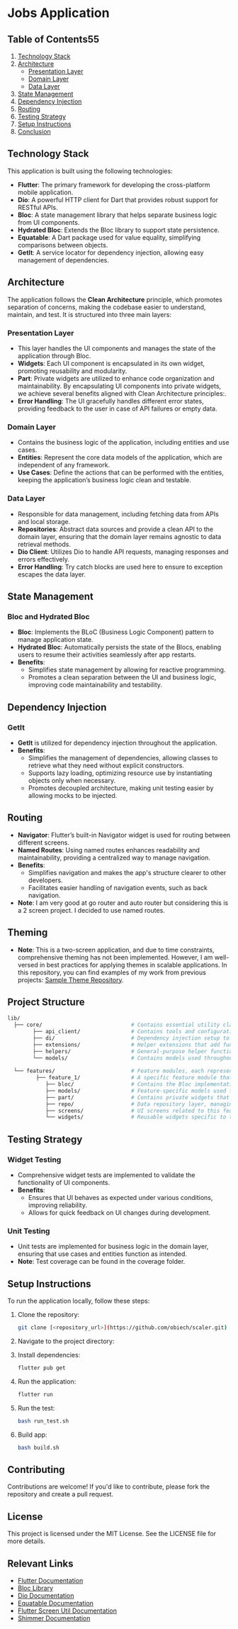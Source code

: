 

# Jobs Application

## Table of Contents55

1. [Technology Stack](#technology-stack)
2. [Architecture](#architecture)
   - [Presentation Layer](#presentation-layer)
   - [Domain Layer](#domain-layer)
   - [Data Layer](#data-layer)
3. [State Management](#state-management)
4. [Dependency Injection](#dependency-injection)
5. [Routing](#routing)
6. [Testing Strategy](#testing-strategy)
7. [Setup Instructions](#setup-instructions)
8. [Conclusion](#conclusion)

## Technology Stack

This application is built using the following technologies:
- **Flutter**: The primary framework for developing the cross-platform mobile application.
- **Dio**: A powerful HTTP client for Dart that provides robust support for RESTful APIs.
- **Bloc**: A state management library that helps separate business logic from UI components.
- **Hydrated Bloc**: Extends the Bloc library to support state persistence.
- **Equatable**: A Dart package used for value equality, simplifying comparisons between objects.
- **GetIt**: A service locator for dependency injection, allowing easy management of dependencies.

## Architecture

The application follows the **Clean Architecture** principle, which promotes separation of concerns, making the codebase easier to understand, maintain, and test. It is structured into three main layers:

### Presentation Layer
- This layer handles the UI components and manages the state of the application through Bloc.
- **Widgets**: Each UI component is encapsulated in its own widget, promoting reusability and modularity.
- **Part**: Private widgets are utilized to enhance code organization and maintainability. By encapsulating UI components into private widgets, we achieve several benefits aligned with Clean Architecture principles:.
- **Error Handling**: The UI gracefully handles different error states, providing feedback to the user in case of API failures or empty data.

### Domain Layer
- Contains the business logic of the application, including entities and use cases.
- **Entities**: Represent the core data models of the application, which are independent of any framework.
- **Use Cases**: Define the actions that can be performed with the entities, keeping the application’s business logic clean and testable.

### Data Layer
- Responsible for data management, including fetching data from APIs and local storage.
- **Repositories**: Abstract data sources and provide a clean API to the domain layer, ensuring that the domain layer remains agnostic to data retrieval methods.
- **Dio Client**: Utilizes Dio to handle API requests, managing responses and errors effectively.
- **Error Handling**: Try catch blocks are used here to ensure to exception escapes the data layer.

## State Management

### Bloc and Hydrated Bloc
- **Bloc**: Implements the BLoC (Business Logic Component) pattern to manage application state.
- **Hydrated Bloc**: Automatically persists the state of the Blocs, enabling users to resume their activities seamlessly after app restarts.
- **Benefits**:
  - Simplifies state management by allowing for reactive programming.
  - Promotes a clean separation between the UI and business logic, improving code maintainability and testability.

## Dependency Injection

### GetIt
- **GetIt** is utilized for dependency injection throughout the application.
- **Benefits**:
  - Simplifies the management of dependencies, allowing classes to retrieve what they need without explicit constructors.
  - Supports lazy loading, optimizing resource use by instantiating objects only when necessary.
  - Promotes decoupled architecture, making unit testing easier by allowing mocks to be injected.

## Routing

- **Navigator**: Flutter’s built-in Navigator widget is used for routing between different screens.
- **Named Routes**: Using named routes enhances readability and maintainability, providing a centralized way to manage navigation.
- **Benefits**:
  - Simplifies navigation and makes the app's structure clearer to other developers.
  - Facilitates easier handling of navigation events, such as back navigation.
- **Note**: I am very good at go router and auto router but considering this is a 2 screen project. I decided to use named routes.

## Theming

- **Note**: This is a two-screen application, and due to time constraints, comprehensive theming has not been implemented. However, I am well-versed in best practices for applying themes in scalable applications. In this repository, you can find examples of my work from previous projects: [Sample Theme Repository](https://github.com/obiech/storefront/tree/main/lib/res).

## Project Structure

```bash
lib/
  ├── core/                            # Contains essential utility classes and services used throughout the app.
        ├── api_client/                # Contains tools and configurations for handling API requests and responses.
        ├── di/                        # Dependency injection setup to manage service lifecycles and provide instances.
        ├── extensions/                # Helper extensions that add functionality to existing classes.
        ├── helpers/                   # General-purpose helper functions and classes for common tasks.
        └── models/                    # Contains models used throughout the application, such as AppError.
        
  └── features/                        # Feature modules, each representing a distinct area of functionality in the app.
         ├── feature_1/                # A specific feature module that encapsulates related functionality.
            ├── bloc/                  # Contains the Bloc implementation for state management specific to this feature.
            ├── models/                # Feature-specific models used for data representation and transfer.
            ├── part/                  # Contains private widgets that are used internally within the feature.
            ├── repo/                  # Data repository layer, managing data sources and data manipulation for this feature.
            ├── screens/               # UI screens related to this feature, presenting user interfaces.
            └── widgets/               # Reusable widgets specific to this feature, designed for modular use.
```


## Testing Strategy

### Widget Testing
- Comprehensive widget tests are implemented to validate the functionality of UI components.
- **Benefits**:
  - Ensures that UI behaves as expected under various conditions, improving reliability.
  - Allows for quick feedback on UI changes during development.

### Unit Testing
- Unit tests are implemented for business logic in the domain layer, ensuring that use cases and entities function as intended.
- **Note**: Test coverage can be found in the coverage folder.

## Setup Instructions
To run the application locally, follow these steps:

1. Clone the repository:
    ```bash
    git clone [<repository_url>](https://github.com/obiech/scaler.git)
    ```
2. Navigate to the project directory:

3. Install dependencies:
    ```bash
    flutter pub get
    ```
4. Run the application:
    ```bash
    flutter run
    ``` 
5. Run the test:
    ```bash
    bash run_test.sh
    ```
6. Build app:
    ```bash
    bash build.sh
    ```


## Contributing
Contributions are welcome! If you'd like to contribute, please fork the repository and create a pull request.

## License
This project is licensed under the MIT License. See the LICENSE file for more details.

## Relevant Links
- [Flutter Documentation](https://flutter.dev/docs)
- [Bloc Library](https://pub.dev/packages/flutter_bloc)
- [Dio Documentation](https://pub.dev/packages/dio)
- [Equatable Documentation](https://pub.dev/packages/equatable)
- [Flutter Screen Util Documentation](https://pub.dev/packages/flutter_screenutil)
- [Shimmer Documentation](https://pub.dev/packages/shimmer)
